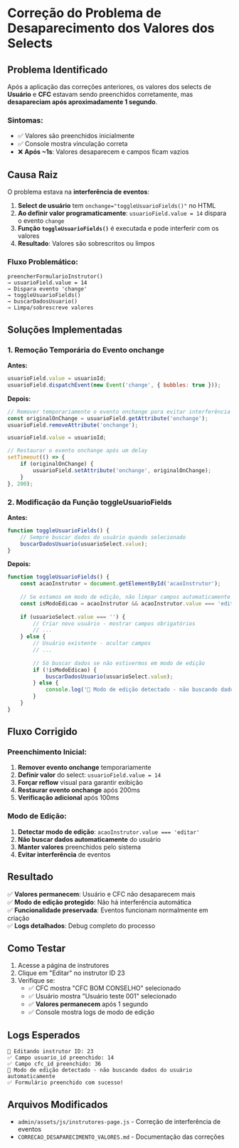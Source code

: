 # Correção do Problema de Desaparecimento dos Valores dos Selects

## Problema Identificado

Após a aplicação das correções anteriores, os valores dos selects de **Usuário** e **CFC** estavam sendo preenchidos corretamente, mas **desapareciam após aproximadamente 1 segundo**.

### Sintomas:
- ✅ Valores são preenchidos inicialmente
- ✅ Console mostra vinculação correta
- ❌ **Após ~1s**: Valores desaparecem e campos ficam vazios

## Causa Raiz

O problema estava na **interferência de eventos**:

1. **Select de usuário** tem `onchange="toggleUsuarioFields()"` no HTML
2. **Ao definir valor programaticamente**: `usuarioField.value = 14` dispara o evento `change`
3. **Função `toggleUsuarioFields()`** é executada e pode interferir com os valores
4. **Resultado**: Valores são sobrescritos ou limpos

### Fluxo Problemático:
```
preencherFormularioInstrutor() 
→ usuarioField.value = 14 
→ Dispara evento 'change' 
→ toggleUsuarioFields() 
→ buscarDadosUsuario() 
→ Limpa/sobrescreve valores
```

## Soluções Implementadas

### 1. **Remoção Temporária do Evento onchange**

**Antes:**
```javascript
usuarioField.value = usuarioId;
usuarioField.dispatchEvent(new Event('change', { bubbles: true }));
```

**Depois:**
```javascript
// Remover temporariamente o evento onchange para evitar interferência
const originalOnChange = usuarioField.getAttribute('onchange');
usuarioField.removeAttribute('onchange');

usuarioField.value = usuarioId;

// Restaurar o evento onchange após um delay
setTimeout(() => {
    if (originalOnChange) {
        usuarioField.setAttribute('onchange', originalOnChange);
    }
}, 200);
```

### 2. **Modificação da Função toggleUsuarioFields**

**Antes:**
```javascript
function toggleUsuarioFields() {
    // Sempre buscar dados do usuário quando selecionado
    buscarDadosUsuario(usuarioSelect.value);
}
```

**Depois:**
```javascript
function toggleUsuarioFields() {
    const acaoInstrutor = document.getElementById('acaoInstrutor');
    
    // Se estamos em modo de edição, não limpar campos automaticamente
    const isModoEdicao = acaoInstrutor && acaoInstrutor.value === 'editar';
    
    if (usuarioSelect.value === '') {
        // Criar novo usuário - mostrar campos obrigatórios
        // ...
    } else {
        // Usuário existente - ocultar campos
        // ...
        
        // Só buscar dados se não estivermos em modo de edição
        if (!isModoEdicao) {
            buscarDadosUsuario(usuarioSelect.value);
        } else {
            console.log('🔧 Modo de edição detectado - não buscando dados do usuário automaticamente');
        }
    }
}
```

## Fluxo Corrigido

### Preenchimento Inicial:
1. **Remover evento onchange** temporariamente
2. **Definir valor** do select: `usuarioField.value = 14`
3. **Forçar reflow** visual para garantir exibição
4. **Restaurar evento onchange** após 200ms
5. **Verificação adicional** após 100ms

### Modo de Edição:
1. **Detectar modo de edição**: `acaoInstrutor.value === 'editar'`
2. **Não buscar dados automaticamente** do usuário
3. **Manter valores** preenchidos pelo sistema
4. **Evitar interferência** de eventos

## Resultado

✅ **Valores permanecem**: Usuário e CFC não desaparecem mais  
✅ **Modo de edição protegido**: Não há interferência automática  
✅ **Funcionalidade preservada**: Eventos funcionam normalmente em criação  
✅ **Logs detalhados**: Debug completo do processo  

## Como Testar

1. Acesse a página de instrutores
2. Clique em "Editar" no instrutor ID 23
3. Verifique se:
   - ✅ CFC mostra "CFC BOM CONSELHO" selecionado
   - ✅ Usuário mostra "Usuário teste 001" selecionado
   - ✅ **Valores permanecem** após 1 segundo
   - ✅ Console mostra logs de modo de edição

## Logs Esperados

```
🔧 Editando instrutor ID: 23
✅ Campo usuario_id preenchido: 14
✅ Campo cfc_id preenchido: 36
🔧 Modo de edição detectado - não buscando dados do usuário automaticamente
✅ Formulário preenchido com sucesso!
```

## Arquivos Modificados

- `admin/assets/js/instrutores-page.js` - Correção de interferência de eventos
- `CORRECAO_DESAPARECIMENTO_VALORES.md` - Documentação das correções
